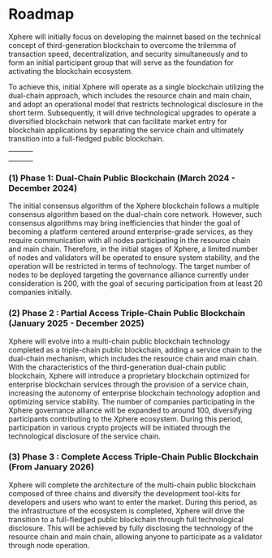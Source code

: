 # Roadmap

Xphere will initially focus on developing the mainnet based on the technical concept of third-generation blockchain to overcome the trilemma of transaction speed, decentralization, and security simultaneously and to form an initial participant group that will serve as the foundation for activating the blockchain ecosystem.&#x20;

To achieve this, initial Xphere will operate as a single blockchain utilizing the dual-chain approach, which includes the resource chain and main chain, and adopt an operational model that restricts technological disclosure in the short term. Subsequently, it will drive technological upgrades to operate a diversified blockchain network that can facilitate market entry for blockchain applications by separating the service chain and ultimately transition into a full-fledged public blockchain.





|   |   |   |
| - | - | - |
|   |   |   |
|   |   |   |
|   |   |   |





### (1) Phase 1: Dual-Chain Public Blockchain (March 2024 - December 2024)

The initial consensus algorithm of the Xphere blockchain follows a multiple consensus algorithm based on the dual-chain core network. However, such consensus algorithms may bring inefficiencies that hinder the goal of becoming a platform centered around enterprise-grade services, as they require communication with all nodes participating in the resource chain and main chain. Therefore, in the initial stages of Xphere, a limited number of nodes and validators will be operated to ensure system stability, and the operation will be restricted in terms of technology. The target number of nodes to be deployed targeting the governance alliance currently under consideration is 200, with the goal of securing participation from at least 20 companies initially.

### (2) Phase 2 : Partial Access Triple-Chain Public Blockchain (January 2025 - December 2025)

Xphere will evolve into a multi-chain public blockchain technology completed as a triple-chain public blockchain, adding a service chain to the dual-chain mechanism, which includes the resource chain and main chain. With the characteristics of the third-generation dual-chain public blockchain, Xphere will introduce a proprietary blockchain optimized for enterprise blockchain services through the provision of a service chain, increasing the autonomy of enterprise blockchain technology adoption and optimizing service stability. The number of companies participating in the Xphere governance alliance will be expanded to around 100, diversifying participants contributing to the Xphere ecosystem. During this period, participation in various crypto projects will be initiated through the technological disclosure of the service chain.

### (3) Phase 3 : Complete Access Triple-Chain Public Blockchain (From January 2026)

Xphere will complete the architecture of the multi-chain public blockchain composed of three chains and diversify the development tool-kits for developers and users who want to enter the market. During this period, as the infrastructure of the ecosystem is completed, Xphere will drive the transition to a full-fledged public blockchain through full technological disclosure. This will be achieved by fully disclosing the technology of the resource chain and main chain, allowing anyone to participate as a validator through node operation.

